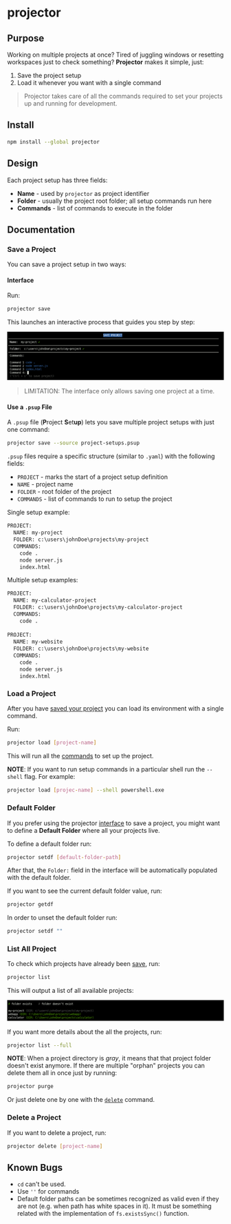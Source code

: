 # projector

## Purpose

Working on multiple projects at once? Tired of juggling windows or resetting workspaces just to check something? **Projector** makes it simple, just:

1. Save the project setup
2. Load it whenever you want with a single command

> Projector takes care of all the commands required to set your projects up and running for development.

## Install

```bash
npm install --global projector
```

## Design

Each project setup has three fields:

- **Name** -  used by `projector` as project identifier
- **Folder** - usually the project root folder; all setup commands run here
- **Commands** - list of commands to execute in the folder 

## Documentation

### Save a Project

You can save a project setup in two ways:

#### Interface

Run:

```bash
projector save
```

This launches an interactive process that guides you step by step:

![alt text](image-1.png)

> LIMITATION: The interface only allows saving one project at a time.

#### Use a `.psup` File

A `.psup` file (**P**roject **S**et**up**) lets you save multiple project setups with just one command:

```bash
projector save --source project-setups.psup
```

`.psup` files require a specific structure (similar to `.yaml`) with the following fields:

- `PROJECT` - marks the start of a project setup definition 
- `NAME` - project name
- `FOLDER` - root folder of the project 
- `COMMANDS` - list of commands to run to setup the project

Single setup example:

```text
PROJECT:
  NAME: my-project
  FOLDER: c:\users\johnDoe\projects\my-project
  COMMANDS:
    code .
    node server.js
    index.html
```

Multiple setup examples:

```text
PROJECT:
  NAME: my-calculator-project
  FOLDER: c:\users\johnDoe\projects\my-calculator-project
  COMMANDS:
    code .

PROJECT:
  NAME: my-website
  FOLDER: c:\users\johnDoe\projects\my-website
  COMMANDS:
    code .
    node server.js
    index.html
```

### Load a Project

After you have [saved your project](#save-a-project) you can load its environment with a single command.

Run:

```bash
projector load [project-name]
```

This will run all the [commands](#design) to set up the project.

**NOTE**: If you want to run setup commands in a particular shell run the `--shell` flag. For example:

```bash
projector load [projec-name] --shell powershell.exe
```

### Default Folder

If you prefer using the projector [interface](#interface) to save a project, you might want to define a **Default Folder** where all your projects live.

To define a default folder run:

```bash
projector setdf [default-folder-path]
```

After that, the `Folder:` field in the interface will be automatically populated with the default folder.

If you want to see the current default folder value, run:

```bash
projector getdf
```

In order to unset the default folder run:

```bash
projector setdf ""
```

### List All Project

To check which projects have already been [save](#save-a-project), run:

```bash
projector list
```

This will output a list of all available projects:

![alt text](image.png)

If you want more details about the all the projects, run:

```bash
projector list --full
```

**NOTE**: When a project directory is _gray_, it means that that project folder doesn't exist anymore. If there are multiple "orphan" projects you can delete them all in once just by running:

```bash
projector purge
```

Or just delete one by one with the [`delete`](#delete-a-project) command.

### Delete a Project

If you want to delete a project, run:

```bash
projector delete [project-name]
```

## Known Bugs

- `cd` can't be used.
- Use `''` for commands
- Default folder paths can be sometimes recognized as valid even if they are not (e.g. when path has white spaces in it). It must be something related with the implementation of `fs.existsSync()` function.
